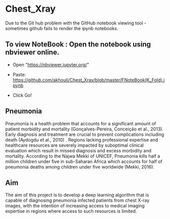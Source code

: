 # Chest_Xray
Due to the Git hub problem with the GitHub notebook viewing tool - 
sometimes github fails to render the ipynb notebooks.

To view NoteBook : 
Open the notebook using nbviewer online.
-----------------------------------------
* Open "https://nbviewer.jupyter.org/"

* Paste: https://github.com/akhouli/Chest_Xray/blob/master/FNoteBook(K_Fold).ipynb

* Click Go!


Pneumonia
----------
Pneumonia is a health problem that accounts for a significant amount of patient morbidity and mortality (Gonçalves-Pereira, Conceição et al., 2013). Early diagnosis and treatment are crucial to prevent complications including death (Aydogdu et al., 2010) . Regions lacking professional expertise and healthcare resources are severely impacted by suboptimal clinical evaluation which result in missed diagnosis and excess morbidity and mortality. According to the Najwa Mekki of UNICEF, Pneumonia kills half a million children under five in sub-Saharan Africa which accounts for half of pneumonia deaths among children under five worldwide (Mekki, 2016).

Aim
----
The aim of this project is to develop a deep learning algorithm that is capable of diagnosing pneumonia infected patients from chest X-ray images, with the intention of increasing access to medical imaging expertise in regions where access to such resources is limited.

